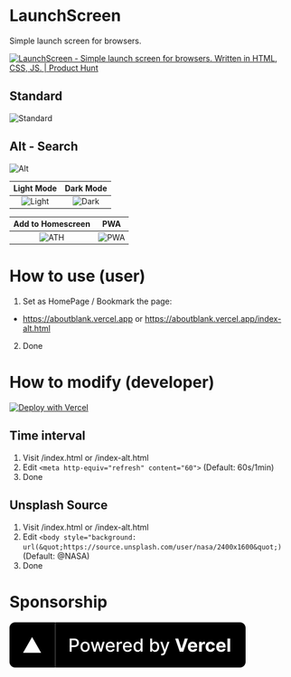 # LaunchScreen
Simple launch screen for browsers.

<a href="https://www.producthunt.com/posts/launchscreen?utm_source=badge-featured&utm_medium=badge&utm_souce=badge-launchscreen" target="_blank"><img src="https://api.producthunt.com/widgets/embed-image/v1/featured.svg?post_id=285294&theme=light" alt="LaunchScreen - Simple launch screen for browsers. Written in HTML, CSS, JS. | Product Hunt" style="width: 250px; height: 54px;" width="250" height="54" /></a>

## Standard
![Standard](https://github.com/1998code/LaunchScreenJS/blob/main/CleanShot%202021-01-14%20at%2012.50.47@2x.png?raw=true)

## Alt - Search
![Alt](https://github.com/1998code/LaunchScreen/blob/main/CleanShot%202021-02-20%20at%2003.12.18@2x.png?raw=true)

Light Mode                 |          Dark Mode
:-------------------------:|:-------------------------:
![Light](https://github.com/1998code/LaunchScreenJS/blob/main/CleanShot%202021-01-14%20at%2012.32.54@2x.png?raw=true)   |  ![Dark](https://github.com/1998code/LaunchScreenJS/blob/main/CleanShot%202021-01-14%20at%2012.50.26@2x.png?raw=true)

Add to Homescreen          |          PWA
:-------------------------:|:-------------------------:
![ATH](https://github.com/1998code/LaunchScreenJS/blob/main/CleanShot%202021-01-14%20at%2013.35.21@2x.png?raw=true)   |  ![PWA](https://github.com/1998code/LaunchScreenJS/blob/main/CleanShot%202021-01-14%20at%2013.36.35@2x.png?raw=true)

# How to use (user)
1. Set as HomePage / Bookmark the page:
- https://aboutblank.vercel.app or https://aboutblank.vercel.app/index-alt.html
2. Done

# How to modify (developer)
[![Deploy with Vercel](https://vercel.com/button)](https://vercel.com/new/git/external?repository-url=https%3A%2F%2Fgithub.com%2F1998code%2FLaunchScreen)

## Time interval
1. Visit /index.html or /index-alt.html
2. Edit `<meta http-equiv="refresh" content="60">` (Default: 60s/1min)
3. Done

## Unsplash Source
1. Visit /index.html or /index-alt.html
2. Edit `<body style="background: url(&quot;https://source.unsplash.com/user/nasa/2400x1600&quot;)` (Default: @NASA)
3. Done

# Sponsorship
<a href="https://vercel.com/?utm_source=1998code&utm_campaign=oss">
  <img src="https://raw.githubusercontent.com/1998code/LaunchScreen/main/powered-by-vercel.svg"/>
</a>
